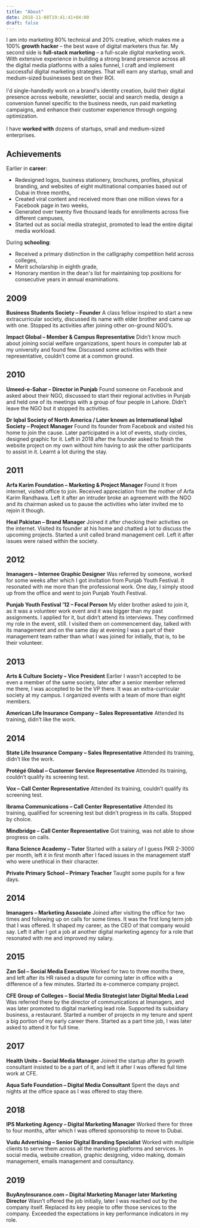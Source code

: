```yaml
---
title: "About"
date: 2018-11-08T19:41:41+04:00
draft: false
---
```


I am into marketing 80% technical and 20% creative, which makes me a 100% <b>growth hacker</b> – the best wave of digital marketers thus far. My second side is <b>full-stack marketing</b> – a full-scale digital marketing work. With extensive experience in building a strong brand presence across all the digital media platforms with a sales funnel, I craft and implement successful digital marketing strategies. That will earn any startup, small and medium-sized businesses best on their ROI.</a><br><br>
        I'd single-handedly work on a brand's identity creation, build their digital presence across website, newsletter, social and search media, design a conversion funnel specific to the business needs, run paid marketing campaigns, and enhance their customer experience through ongoing optimization.<br><br>
I have <b>worked with</b> dozens of startups, small and medium-sized enterprises.

## Achievements
Earlier in <b>career</b>:<br>
- Redesigned logos, business stationery, brochures, profiles, physical branding, and websites of eight multinational companies based out of Dubai in three months,<br>
- Created viral content and received more than one million views for a Facebook page in two weeks,<br>
- Generated over twenty five thousand leads for enrollments across five different campuses,<br>
- Started out as social media strategist, promoted to lead the entire digital media workload.<br>

During <b>schooling</b>:<br>
- Received a primary distinction in the calligraphy competition held across colleges,<br>
- Merit scholarship in eighth grade,<br>
- Honorary mention in the dean's list for maintaining top positions for consecutive years in annual examinations.</p>

## 2009
<b>Business Students Society – Founder</b>
A class fellow inspired to start a new extracurricular society, discussed its name with elder brother and came up with one. Stopped its activities after joining other on-ground NGO’s.

<b>Impact Global – Member & Campus Representative</b>
Didn’t know much about joining social welfare organizations, spent hours in computer lab at my university and found few. Discussed some activities with their representative, couldn’t come at a common ground.

## 2010
<b>Umeed-e-Sahar – Director in Punjab</b>
Found someone on Facebook and asked about their NGO, discussed to start their regional activities in Punjab and held one of its meetings with a group of four people in Lahore. Didn’t leave the NGO but it stopped its activities.

<b>Dr Iqbal Society of North America / Later known as International Iqbal Society – Project Manager</b>
Found its founder from Facebook and visited his home to join the cause. Later participated in a lot of events, study circles, designed graphic for it. Left in 2018 after the founder asked to finish the website project on my own without him having to ask the other participants to assist in it. Learnt a lot during the stay.

## 2011
<b>Arfa Karim Foundation – Marketing & Project Manager</b>
Found it from internet, visited office to join. Received appreciation from the mother of Arfa Karim Randhawa. Left it after an intruder broke an agreement with the NGO and its chairman asked us to pause the activities who later invited me to rejoin it though.

<b>Heal Pakistan – Brand Manager</b>
Joined it after checking their activities on the internet. Visited its founder at his home and chatted a lot to discuss the upcoming projects. Started a unit called brand management cell. Left it after issues were raised within the society.

## 2012
<b>Imanagers – Internee Graphic Designer</b>
Was referred by someone, worked for some weeks after which I got invitation from Punjab Youth Festival. It resonated with me more than the professional work. One day, I simply stood up from the office and went to join Punjab Youth Festival.

<b>Punjab Youth Festival ’12 – Focal Person</b>
My elder brother asked to join it, as it was a volunteer work event and it was bigger than my past assignments. I applied for it, but didn’t attend its interviews. They confirmed my role in the event, still. I visited them on commencement day, talked with its management and on the same day at evening I was a part of their management team rather than what I was joined for initially, that is, to be their volunteer.

## 2013
<b>Arts & Culture Society – Vice President</b>
Earlier I wasn’t accepted to be even a member of the same society, later after a senior member referred me there, I was accepted to be the VP there. It was an extra-curricular society at my campus. I organized events with a team of more than eight members.

<b>American Life Insurance Company – Sales Representative</b>
Attended its training, didn’t like the work.

## 2014
<b>State Life Insurance Company – Sales Representative</b>
Attended its training, didn’t like the work.

<b>Protégé Global – Customer Service Representative</b>
Attended its training, couldn’t qualify its screening test.

<b>Vox – Call Center Representative</b>
Attended its training, couldn’t qualify its screening test.

<b>Ibrama Communications – Call Center Representative</b>
Attended its training, qualified for screening test but didn’t progress in its calls. Stopped by choice.

<b>Mindbridge – Call Center Representative</b>
Got training, was not able to show progress on calls.

<b>Rana Science Academy – Tutor</b>
Started with a salary of I guess PKR 2-3000 per month, left it in first month after I faced issues in the management staff who were unethical in their character.

<b>Private Primary School – Primary Teacher</b>
Taught some pupils for a few days.

## 2014
<b>Imanagers – Marketing Associate</b>
Joined after visiting the office for two times and following up on calls for some times. It was the first long term job that I was offered. It shaped my career, as the CEO of that company would say. Left it after I got a job at another digital marketing agency for a role that resonated with me and improved my salary.

## 2015
<b>Zan Sol – Social Media Executive</b>
Worked for two to three months there, and left after its HR raised a dispute for coming later in office with a difference of a few minutes. Started its e-commerce company project.

<b>CFE Group of Colleges – Social Media Strategist later Digital Media Lead</b>
Was referred there by the director of communications at Imanagers, and was later promoted to digital marketing lead role. Supported its subsidiary business, a restaurant. Started a number of projects in my tenure and spent a big portion of my early career there. Started as a part time job, I was later asked to attend it for full time.

## 2017
<b>Health Units – Social Media Manager</b>
Joined the startup after its growth consultant insisted to be a part of it, and left it after I was offered full time work at CFE.

<b>Aqua Safe Foundation – Digital Media Consultant</b>
Spent the days and nights at the office space as I was offered to stay there.

## 2018
<b>IPS Marketing Agency – Digital Marketing Manager</b>
Worked there for three to four months, after which I was offered sponsorship to move to Dubai.

<b>Vudu Advertising – Senior Digital Branding Specialist</b>
Worked with multiple clients to serve them across all the marketing platforms and services. In social media, website creation, graphic designing, video making, domain management, emails management and consultancy.

## 2019
<b>BuyAnyInsurance.com – Digital Marketing Manager later Marketing Director</b>
Wasn’t offered the job initially, later I was reached out by the company itself. Replaced its key people to offer those services to the company. Exceeded the expectations in key performance indicators in my role.
